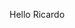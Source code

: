 Hello Ricardo
<!---
onelostalien/onelostalien is a ✨ special ✨ repository because its `README.md` (this file) appears on your GitHub profile.
You can click the Preview link to take a look at your changes.
--->
